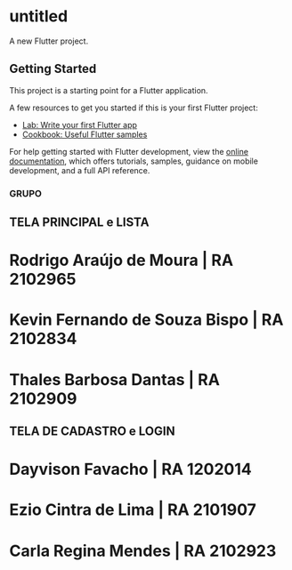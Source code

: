 # untitled

A new Flutter project.

## Getting Started

This project is a starting point for a Flutter application.

A few resources to get you started if this is your first Flutter project:

- [Lab: Write your first Flutter app](https://docs.flutter.dev/get-started/codelab)
- [Cookbook: Useful Flutter samples](https://docs.flutter.dev/cookbook)

For help getting started with Flutter development, view the
[online documentation](https://docs.flutter.dev/), which offers tutorials,
samples, guidance on mobile development, and a full API reference.

### GRUPO
## TELA PRINCIPAL e LISTA
# Rodrigo Araújo de Moura | RA 2102965
# Kevin Fernando de Souza Bispo | RA 2102834
# Thales Barbosa Dantas |  RA 2102909

## TELA DE CADASTRO e LOGIN
# Dayvison Favacho | RA 1202014
# Ezio Cintra de Lima | RA 2101907
# Carla Regina Mendes | RA 2102923

